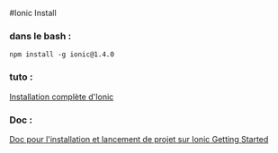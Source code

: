 #Ionic Install

### dans le bash :
```
npm install -g ionic@1.4.0
```

### tuto : 
[Installation complète d'Ionic](https://libraries.io/npm/ionic/1.4.0-alpha.0)

### Doc : 
[Doc pour l'installation et lancement de projet sur Ionic Getting Started](https://ionicframework.com/getting-started/)
